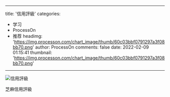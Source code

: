 
---
title: '信用評級'
categories: 
 - 学习
 - ProcessOn
 - 推荐
headimg: 'https://img.processon.com/chart_image/thumb/60c03bbf0791297a3f08bb70.png'
author: ProcessOn
comments: false
date: 2022-02-09 01:15:41
thumbnail: 'https://img.processon.com/chart_image/thumb/60c03bbf0791297a3f08bb70.png'
---

<div>   
<img class="thumb" alt="信用評級" src="https://img.processon.com/chart_image/thumb/60c03bbf0791297a3f08bb70.png" referrerpolicy="no-referrer">
<p>芝麻信用評級</p>  
</div>
            